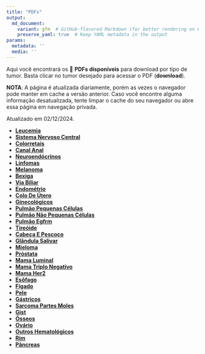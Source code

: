 ```yaml
---
title: "PDFs"
output: 
  md_document:
    variant: gfm  # GitHub-flavored Markdown (for better rendering on GitHub)
    preserve_yaml: true  # Keep YAML metadata in the output
params:
  metadata: ''
  media: ''
---
```


Aqui você encontrará os 📝 **PDFs disponíveis** para download por tipo
de tumor. Basta clicar no tumor desejado para acessar o PDF
(**download**).

**NOTA**: A página é atualizada diariamente, porém as vezes o navegador
pode manter em cache a versão anterior. Caso você encontre alguma
informação desatualizada, tente limpar o cache do seu navegador ou abre
essa página em navegação privada.

Atualizado em 02/12/2024.

- [**Leucemia**](https://coeoralmeds-e768.restdb.io/media/674d5ea5f63b8048000744d4?download=true)
- [**Sistema Nervoso
  Central**](https://coeoralmeds-e768.restdb.io/media/674d5ea6f63b8048000744d7?download=true)
- [**Colorretais**](https://coeoralmeds-e768.restdb.io/media/674d5ea8f63b8048000744dc?download=true)
- [**Canal
  Anal**](https://coeoralmeds-e768.restdb.io/media/674d5eaaf63b8048000744dd?download=true)
- [**Neuroendócrinos**](https://coeoralmeds-e768.restdb.io/media/674d5eabf63b8048000744e0?download=true)
- [**Linfomas**](https://coeoralmeds-e768.restdb.io/media/674d5eacf63b8048000744e2?download=true)
- [**Melanoma**](https://coeoralmeds-e768.restdb.io/media/674d5eadf63b8048000744e4?download=true)
- [**Bexiga**](https://coeoralmeds-e768.restdb.io/media/674d5eaef63b8048000744e5?download=true)
- [**Via
  Biliar**](https://coeoralmeds-e768.restdb.io/media/674d5eb0f63b8048000744e7?download=true)
- [**Endométrio**](https://coeoralmeds-e768.restdb.io/media/674d5eb1f63b8048000744e9?download=true)
- [**Colo De
  Útero**](https://coeoralmeds-e768.restdb.io/media/674d5eb2f63b8048000744eb?download=true)
- [**Ginecológicos**](https://coeoralmeds-e768.restdb.io/media/674d5eb3f63b8048000744ed?download=true)
- [**Pulmão Pequenas
  Células**](https://coeoralmeds-e768.restdb.io/media/674d5eb5f63b8048000744ef?download=true)
- [**Pulmão Não Pequenas
  Células**](https://coeoralmeds-e768.restdb.io/media/674d5eb6f63b8048000744f2?download=true)
- [**Pulmão
  Egfrm**](https://coeoralmeds-e768.restdb.io/media/674d5eb7f63b8048000744f4?download=true)
- [**Tireóide**](https://coeoralmeds-e768.restdb.io/media/674d5ebaf63b8048000744f8?download=true)
- [**Cabeça E
  Pescoço**](https://coeoralmeds-e768.restdb.io/media/674d5ebbf63b8048000744f9?download=true)
- [**Glândula
  Salivar**](https://coeoralmeds-e768.restdb.io/media/674d5ebcf63b8048000744fb?download=true)
- [**Mieloma**](https://coeoralmeds-e768.restdb.io/media/674d5ebdf63b8048000744fd?download=true)
- [**Próstata**](https://coeoralmeds-e768.restdb.io/media/674d5ebff63b8048000744ff?download=true)
- [**Mama
  Luminal**](https://coeoralmeds-e768.restdb.io/media/674d5ec1f63b804800074504?download=true)
- [**Mama Triplo
  Negativo**](https://coeoralmeds-e768.restdb.io/media/674d5ec3f63b804800074506?download=true)
- [**Mama
  Her2**](https://coeoralmeds-e768.restdb.io/media/674d5ec4f63b804800074508?download=true)
- [**Esôfago**](https://coeoralmeds-e768.restdb.io/media/674d5ec5f63b80480007450a?download=true)
- [**Fígado**](https://coeoralmeds-e768.restdb.io/media/674d5ec6f63b80480007450b?download=true)
- [**Pele**](https://coeoralmeds-e768.restdb.io/media/674d5ec7f63b80480007450d?download=true)
- [**Gástricos**](https://coeoralmeds-e768.restdb.io/media/674d5ec8f63b80480007450f?download=true)
- [**Sarcoma Partes
  Moles**](https://coeoralmeds-e768.restdb.io/media/674d5ec9f63b804800074511?download=true)
- [**Gist**](https://coeoralmeds-e768.restdb.io/media/674d5ecaf63b804800074513?download=true)
- [**Ósseos**](https://coeoralmeds-e768.restdb.io/media/674d5eccf63b804800074515?download=true)
- [**Ovário**](https://coeoralmeds-e768.restdb.io/media/674d5ecdf63b804800074517?download=true)
- [**Outros
  Hematológicos**](https://coeoralmeds-e768.restdb.io/media/674d5ecef63b804800074519?download=true)
- [**Rim**](https://coeoralmeds-e768.restdb.io/media/674d5ecff63b80480007451b?download=true)
- [**Pâncreas**](https://coeoralmeds-e768.restdb.io/media/674d5ed0f63b80480007451d?download=true)
